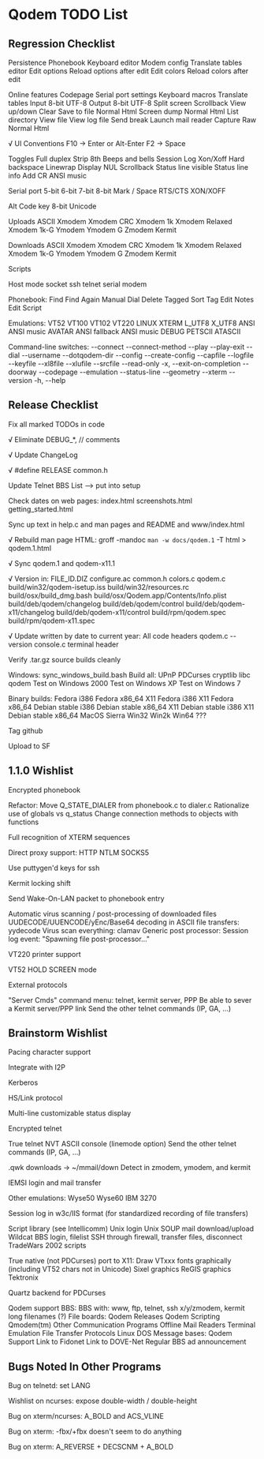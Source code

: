 Qodem TODO List
===============



Regression Checklist
--------------------

  Persistence
    Phonebook
    Keyboard editor
    Modem config
    Translate tables editor
    Edit options
      Reload options after edit
    Edit colors
      Reload colors after edit

  Online features
    Codepage
    Serial port settings
    Keyboard macros
    Translate tables
      Input
        8-bit
        UTF-8
      Output
        8-bit
        UTF-8
    Split screen
    Scrollback
      View up/down
      Clear
      Save to file
        Normal
        Html
    Screen dump
      Normal
      Html
    List directory
    View file
    View log file
    Send break
    Launch mail reader
    Capture
      Raw
      Normal
      Html

√  UI Conventions
    F10 -> Enter or Alt-Enter
    F2 -> Space

  Toggles
    Full duplex
    Strip 8th
    Beeps and bells
    Session Log
    Xon/Xoff
    Hard backspace
    Linewrap
    Display NUL
    Scrollback
    Status line visible
    Status line info
    Add CR
    ANSI music

  Serial port
    5-bit
    6-bit
    7-bit
    8-bit
    Mark / Space
    RTS/CTS
    XON/XOFF

  Alt Code key
    8-bit
    Unicode

  Uploads
    ASCII
    Xmodem
    Xmodem CRC
    Xmodem 1k
    Xmodem Relaxed
    Xmodem 1k-G
    Ymodem
    Ymodem G
    Zmodem
    Kermit

  Downloads
    ASCII
    Xmodem
    Xmodem CRC
    Xmodem 1k
    Xmodem Relaxed
    Xmodem 1k-G
    Ymodem
    Ymodem G
    Zmodem
    Kermit

  Scripts

  Host mode
    socket
    ssh
    telnet
    serial
    modem

  Phonebook:
    Find
    Find Again
    Manual Dial
    Delete Tagged
    Sort
    Tag
    Edit Notes
    Edit Script

  Emulations:
    VT52
    VT100
    VT102
    VT220
    LINUX
    XTERM
    L_UTF8
    X_UTF8
    ANSI
      ANSI music
    AVATAR
      ANSI fallback
        ANSI music
    DEBUG
    PETSCII
    ATASCII

  Command-line switches:
    --connect
    --connect-method
    --play
    --play-exit
    --dial
    --username
    --dotqodem-dir
    --config
    --create-config
    --capfile
    --logfile
    --keyfile
    --xl8file
    --xlufile
    --srcfile
    --read-only
    -x, --exit-on-completion
    --doorway
    --codepage
    --emulation
    --status-line
    --geometry
    --xterm
    --version
    -h, --help



Release Checklist
-----------------

Fix all marked TODOs in code

√ Eliminate DEBUG_*, // comments

√ Update ChangeLog

√ #define RELEASE common.h

Update Telnet BBS List --> put into setup

Check dates on web pages:
    index.html screenshots.html getting_started.html

Sync up text in help.c and man pages and README and www/index.html

√ Rebuild man page HTML:
    groff -mandoc `man -w docs/qodem.1` -T html > qodem.1.html

√ Sync qodem.1 and qodem-x11.1

√ Version in:
    FILE_ID.DIZ
    configure.ac
    common.h
    colors.c
    qodem.c
    build/win32/qodem-isetup.iss
    build/win32/resources.rc
    build/osx/build_dmg.bash
    build/osx/Qodem.app/Contents/Info.plist
    build/deb/qodem/changelog
    build/deb/qodem/control
    build/deb/qodem-x11/changelog
    build/deb/qodem-x11/control
    build/rpm/qodem.spec
    build/rpm/qodem-x11.spec

√ Update written by date to current year:
    All code headers
    qodem.c --version
    console.c terminal header

Verify .tar.gz source builds cleanly

Windows:
    sync_windows_build.bash
    Build all:
        UPnP
        PDCurses
        cryptlib
        libc
        qodem
    Test on Windows 2000
    Test on Windows XP
    Test on Windows 7

Binary builds:
    Fedora i386
    Fedora x86_64
    X11 Fedora i386
    X11 Fedora x86_64
    Debian stable i386
    Debian stable x86_64
    X11 Debian stable i386
    X11 Debian stable x86_64
    MacOS Sierra
    Win32 Win2k
    Win64 ???

Tag github

Upload to SF



1.1.0 Wishlist
--------------

Encrypted phonebook

Refactor:
  Move Q_STATE_DIALER from phonebook.c to dialer.c
  Rationalize use of globals vs q_status
  Change connection methods to objects with functions

Full recognition of XTERM sequences

Direct proxy support:
  HTTP
    NTLM
  SOCKS5

Use puttygen'd keys for ssh

Kermit locking shift

Send Wake-On-LAN packet to phonebook entry

Automatic virus scanning / post-processing of downloaded files
  UUDECODE/UUENCODE/yEnc/Base64 decoding in ASCII file transfers:
    yydecode
  Virus scan everything:
    clamav
  Generic post processor:
    Session log event: "Spawning file post-processor..."

VT220 printer support

VT52 HOLD SCREEN mode

External protocols

"Server Cmds" command menu: telnet, kermit server, PPP
  Be able to sever a Kermit server/PPP link
  Send the other telnet commands (IP, GA, ...)



Brainstorm Wishlist
-------------------

Pacing character support

Integrate with I2P

Kerberos

HS/Link protocol

Multi-line customizable status display

Encrypted telnet

True telnet NVT ASCII console (linemode option)
  Send the other telnet commands (IP, GA, ...)

.qwk downloads -> ~/mmail/down
  Detect in zmodem, ymodem, and kermit

IEMSI login and mail transfer

Other emulations:
  Wyse50
  Wyse60
  IBM 3270

Session log in w3c/IIS format (for standardized recording of file transfers)

Script library (see Intellicomm)
  Unix login
  Unix SOUP mail download/upload
  Wildcat BBS login, filelist
  SSH through firewall, transfer files, disconnect
  TradeWars 2002 scripts

True native (not PDCurses) port to X11:
  Draw VTxxx fonts graphically (including VT52 chars not in Unicode)
  Sixel graphics
  ReGIS graphics
  Tektronix

Quartz backend for PDCurses


Qodem support BBS:
  BBS with:
    www, ftp, telnet, ssh
    x/y/zmodem, kermit
    long filenames (?)
  File boards:
    Qodem Releases
    Qodem Scripting
    Qmodem(tm)
    Other Communication Programs
    Offline Mail Readers
    Terminal Emulation
    File Transfer Protocols
    Linux
    DOS
  Message bases:
    Qodem Support
  Link to Fidonet
  Link to DOVE-Net
  Regular BBS ad announcement




Bugs Noted In Other Programs
----------------------------

Bug on telnetd: set LANG

Wishlist on ncurses: expose double-width / double-height

Bug on xterm/ncurses: A_BOLD and ACS_VLINE

Bug on xterm: -fbx/+fbx doesn't seem to do anything

Bug on xterm: A_REVERSE + DECSCNM + A_BOLD

